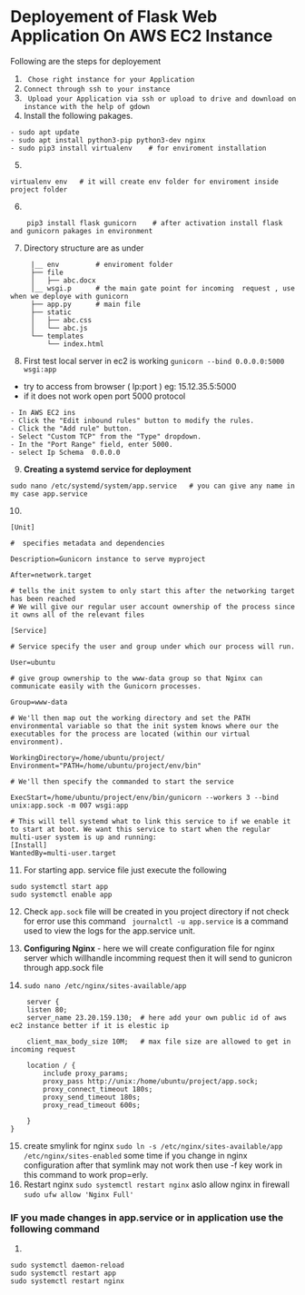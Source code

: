 # Deployement of Flask Web Application On AWS EC2 Instance

Following are the steps for deployement

1. ``` Chose right instance for your Application```
2. ``` Connect through ssh to your instance ```
3. ``` Upload your Application via ssh or upload to drive and download on instance with the help of gdown```
4. Install the following pakages.
```
- sudo apt update
- sudo apt install python3-pip python3-dev nginx
- sudo pip3 install virtualenv    # for enviroment installation
```
5.
 ```
 virtualenv env   # it will create env folder for enviroment inside project folder
 ```
 6. 
 ``` source env/bin/activate   # activate enviroment 
     pip3 install flask gunicorn    # after activation install flask and gunicorn pakages in environment
 ```
 7.   Directory structure are as under
 ``` project
      |__ env         # enviroment folder
      ├── file
      │   ├── abc.docx
      │__ wsgi.p      # the main gate point for incoming  request , use when we deploye with gunicorn
      ├── app.py      # main file
      ├── static
      │   ├── abc.css
      │   └── abc.js
      └── templates
          └── index.html

 ```
 8. First test local server in ec2 is working ```gunicorn --bind 0.0.0.0:5000 wsgi:app```
   - try to access from browser (  Ip:port ) eg: 15.12.35.5:5000
   - if it does not work open port 5000 protocol 
   ```
   - In AWS EC2 ins
   - Click the "Edit inbound rules" button to modify the rules.
   - Click the "Add rule" button.
   - Select "Custom TCP" from the "Type" dropdown.
   - In the "Port Range" field, enter 5000.
   - select Ip Schema  0.0.0.0
   ```
   9. **Creating a systemd service for deployment**
   ```
   sudo nano /etc/systemd/system/app.service   # you can give any name in my case app.service
   ```
   10.
   ```
[Unit]

#  specifies metadata and dependencies

Description=Gunicorn instance to serve myproject

After=network.target

# tells the init system to only start this after the networking target has been reached
# We will give our regular user account ownership of the process since it owns all of the relevant files

[Service]

# Service specify the user and group under which our process will run.

User=ubuntu

# give group ownership to the www-data group so that Nginx can communicate easily with the Gunicorn processes.

Group=www-data

# We'll then map out the working directory and set the PATH environmental variable so that the init system knows where our the executables for the process are located (within our virtual environment).

WorkingDirectory=/home/ubuntu/project/
Environment="PATH=/home/ubuntu/project/env/bin"

# We'll then specify the commanded to start the service

ExecStart=/home/ubuntu/project/env/bin/gunicorn --workers 3 --bind unix:app.sock -m 007 wsgi:app

# This will tell systemd what to link this service to if we enable it to start at boot. We want this service to start when the regular multi-user system is up and running:
[Install]
WantedBy=multi-user.target
   ```
   11. For starting app. service file just execute the following
   ```
   sudo systemctl start app
   sudo systemctl enable app
   ```
   12. Check ```app.sock``` file will be created in you project directory if not check for error use this command ``` journalctl -u app.service``` is a command used to view the logs for the app.service unit. 
   
   13.  **Configuring Nginx**
     - here we will create configuration file for nginx server which willhandle incomming request then it will send to gunicron through app.sock file
  
    
   14. ```sudo nano /etc/nginx/sites-available/app```
```
    server {
    listen 80;
    server_name 23.20.159.130;  # here add your own public id of aws ec2 instance better if it is elestic ip

    client_max_body_size 10M;   # max file size are allowed to get in incoming request

    location / {
        include proxy_params;
        proxy_pass http://unix:/home/ubuntu/project/app.sock;
        proxy_connect_timeout 180s;  
        proxy_send_timeout 180s;  
        proxy_read_timeout 600s;

    }
}

```
15.  create smylink for nginx ```sudo ln -s /etc/nginx/sites-available/app /etc/nginx/sites-enabled```  some time if you change in nginx configuration after that symlink may not work then use -f key work in this command to work prop=erly.
16.  Restart nginx  ```sudo systemctl restart nginx``` aslo allow nginx in firewall ```sudo ufw allow 'Nginx Full'```
### IF you made changes in app.service or in application use the following command
1. 
```
sudo systemctl daemon-reload
sudo systemctl restart app
sudo systemctl restart nginx
```
